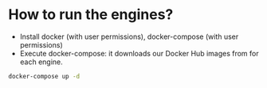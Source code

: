 # How to run the engines?

- Install docker (with user permissions), docker-compose (with user permissions)
- Execute docker-compose: it downloads our Docker Hub images from for each engine.

```bash
docker-compose up -d
```